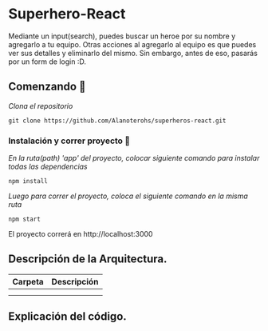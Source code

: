 # Superhero-React

Mediante un input(search), puedes buscar un heroe por su nombre y agregarlo a tu equipo. Otras acciones al agregarlo al equipo es que puedes ver sus detalles y eliminarlo del mismo. Sin embargo, antes de eso, pasarás por un form de login :D.

## Comenzando 🚀

_Clona el repositorio_

```
git clone https://github.com/Alanoterohs/superheros-react.git
```

### Instalación y correr proyecto 🔧

_En la ruta(path) 'app' del proyecto, colocar siguiente comando para instalar todas las dependencias_

```
npm install
```

_Luego para correr el proyecto, coloca el siguiente comando en la misma ruta_

```
npm start
```

El proyecto correrá en http://localhost:3000

## Descripción de la Arquitectura.

| Carpeta | Descripción |
| --- | --- |
|  |  |
|  |  |

## Explicación del código.
